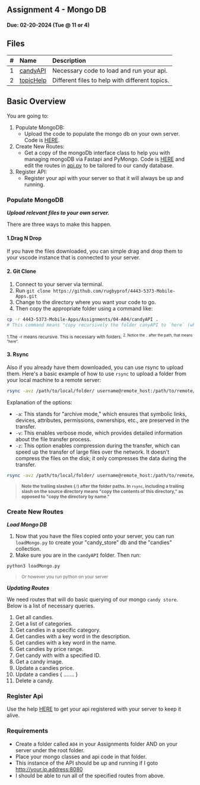 ## Assignment 4 - Mongo DB
#### Due: 02-20-2024 (Tue @ 11 or 4)


## Files

|   #   | Name                   | Description                                    |
| :---: | :--------------------- | :--------------------------------------------- |
|   1   | [candyAPI](candyAPI)   | Necessary code to load and run your api.       |
|   2   | [topicHelp](topicHelp) | Different files to help with different topics. |



## Basic Overview

You are going to:
1. Populate MongoDB:
   - Upload the code to populate the mongo db on your own server. Code is [HERE](./candyAPI/).
2. Create New Routes: 
   - Get a copy of the mongoDb interface class to help you with managing mongoDB via Fastapi and PyMongo. Code is [HERE](./candyAPI/mongoDBInterface.py) and edit the routes in [api.py](./candyAPI/api.py) to be tailored to our candy database.
3. Register API:
   - Register your api with your server so that it will always be up and running.  

### Populate MongoDB

***Upload relevant files to your own server.***

There are three ways to make this happen.

#### 1.Drag N Drop

If you have the files downloaded, you can simple drag and drop them to your vscode instance that is connected to your server.

#### 2. Git Clone

1. Connect to your server via terminal. 
2. Run `git clone https://github.com/rugbyprof/4443-5373-Mobile-Apps.git`
3. Change to the directory where you want your code to go.
4. Then copy the appropriate folder using a command like: 
   
```bash
cp -r 4443-5373-Mobile-Apps/Assignments/04-A04/candyAPI .
# This command means "copy recursively the folder canyAPI to `here` (wherever you currently are)"
```
<sup>1.The -r means recursive. This is necessary with folders.
<sup>2. Notice the `.` after the path, that means "here". 

#### 3. Rsync

Also if you already have them downloaded, you can use rsync to upload them. Here's a basic example of how to use `rsync` to upload a folder from your local machine to a remote server:

```sh
rsync -avz /path/to/local/folder/ username@remote_host:/path/to/remote/folder/
```

Explanation of the options:

- `-a`: This stands for "archive mode," which ensures that symbolic links, devices, attributes, permissions, ownerships, etc., are preserved in the transfer.
- `-v`: This enables verbose mode, which provides detailed information about the file transfer process.
- `-z`: This option enables compression during the transfer, which can speed up the transfer of large files over the network. It doesn't compress the files on the disk; it only compresses the data during the transfer.

```sh
rsync -avz /path/to/local/folder/ username@remote_host:/path/to/remote/folder/
```
><sup>**Note the trailing slashes (`/`) after the folder paths. In `rsync`, including a trailing slash on the source directory means "copy the contents of this directory," as opposed to "copy the directory by name."**</sup>

### Create New Routes

***Load Mongo DB***

1. Now that you have the files copied onto your server, you can run `loadMongo.py` to create your "candy_store" db and the "candies" collection.  
2. Make sure you are in the `candyAPI` folder. Then run:

```bash
python3 loadMongo.py
```
><sup>Or however you run python on your server</sup>

***Updating Routes***

We need routes that will do basic querying of our mongo `candy store`. Below is a list of necessary queries.

1. Get all candies.
2. Get a list of categories.
3. Get candies in a specific category.
4. Get candies with a key word in the description.
5. Get candies with a key word in the name.
6. Get candies by price range.
7. Get candy with with a specified ID.
8. Get a candy image.
9. Update a candies price. 
10. Update a candies { ....... }
11. Delete a candy.

### Register Api

Use the help [HERE](./topicHelp/registerApi.md) to get your api registered with your server to keep it alive.


### Requirements

- Create a folder called `A04` in your Assignments folder AND on your server under the root folder.
- Place your mongo classes and api code in that folder. 
- This instance of the API should be up and running if I goto http://your.ip.address:8080
- I should be able to run all of the specified routes from above.


